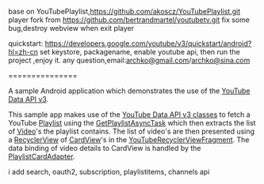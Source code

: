 base on YouTubePlaylist,https://github.com/akoscz/YouTubePlaylist.git
player fork from https://github.com/bertrandmartel/youtubetv.git  fix some bug,destroy webview when exit player

quickstart: https://developers.google.com/youtube/v3/quickstart/android?hl=zh-cn
set keystore, packagename, enable youtube api, then run the project ,enjoy it.
any question,email:archko@gmail.com/archko@sina.com

===============

A sample Android application which demonstrates the use of the [YouTube Data API v3](https://developers.google.com/youtube/v3/).

This sample app makes use of the [YouTube Data API v3 classes](https://developers.google.com/resources/api-libraries/documentation/youtube/v3/java/latest/) to fetch a YouTube [Playlist](https://developers.google.com/resources/api-libraries/documentation/youtube/v3/java/latest/com/google/api/services/youtube/model/Playlist.html) using the [GetPlaylistAsyncTask](app/src/main/java/com/akoscz/youtube/GetPlaylistAsyncTask.java) which then extracts the list of [Video](https://developers.google.com/resources/api-libraries/documentation/youtube/v3/java/latest/com/google/api/services/youtube/model/Video.html)'s the playlist contains.  The list of video's are then presented using a [RecyclerView](https://developer.android.com/reference/android/support/v7/widget/RecyclerView.html) of [CardView](https://developer.android.com/reference/android/support/v7/widget/CardView.html)'s in the [YouTubeRecyclerViewFragment](app/src/main/java/com/akoscz/youtube/YouTubeRecyclerViewFragment.java).  The data binding of video details to CardView is handled by the [PlaylistCardAdapter](app/src/main/java/com/akoscz/youtube/PlaylistCardAdapter.java).

i add search, oauth2, subscription, playlistitems, channels api